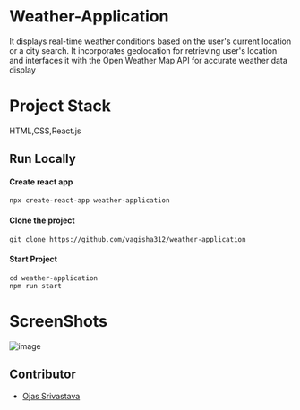 # Weather-Application

 It displays real-time weather conditions based on the user's current
location or a city search.
 It incorporates geolocation for retrieving user's location and interfaces it with the Open Weather Map API for
accurate weather data display

# Project Stack

HTML,CSS,React.js
 

## Run Locally

#### Create react app

```http
npx create-react-app weather-application 
```

#### Clone the project

```http
git clone https://github.com/vagisha312/weather-application
```
#### Start Project

```http
cd weather-application
npm run start

```




# ScreenShots


![image](https://github.com/vagisha312/weather-application/assets/108082732/66084523-fb6d-42c1-92a5-49d8bd7653b5)




## Contributor

- [Ojas Srivastava](https://github.com/ojas1888)




